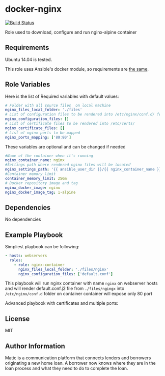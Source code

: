 docker-nginx
======================
[![Build Status](https://travis-ci.org/matic-insurance/ansible-nginx-container.svg?branch=master)](https://travis-ci.org/matic-insurance/ansible-nginx-container)

Role used to download, configure and run nginx-alpine container

Requirements
------------

Ubuntu 14.04 is tested.

This role uses Ansible's docker module, so requirements are [the same](https://docs.ansible.com/ansible/docker_image_module.html#requirements-on-host-that-executes-module).

Role Variables
--------------

Here is the list of Required variables with default values:
```yaml
# Folder with all source files  on local machine
nginx_files_local_folder: './files'
# List of configuration files to be rendered into /etc/nginx/conf.d/ folder
nginx_configuration_files: []
# List of certificate files to be rendered into /etc/certs/
nginx_certificate_files: []
# List of nginx ports to be mapped
nginx_ports_mapping: ['80:80']
```
These variables are optional and can be changed if needed
```yaml
#Name of the container when it's running
nginx_container_name: nginx
#Settings path where rendered nginx files will be located
nginx_settings_path: '{{ ansible_user_dir }}/{{ nginx_container_name }}'
#Container memory limit
container_memory_limit: 256m
# Docker repository image and tag
nginx_docker_image: nginx
nginx_docker_image_tag: 1-alpine
```

Dependencies
------------

No dependencies

Example Playbook
----------------

Simpliest playbook can be following:

```yaml
- hosts: webservers
  roles:
    - role: nginx-container
      nginx_files_local_folder: './files/nginx'
      nginx_configuration_files: ['default.conf']
```

This playbook will run nginx container with name `nginx` on webserver hosts 
and will render default.conf.j2 file from `./files/ngingx` into `/etc/nginx/conf.d` folder on container
container will expose only 80 port
 
Advanced playbook with certificates and multiple ports:


License
-------

MIT

Author Information
------------------

Matic is a communication platform that connects lenders and borrowers originating a new home loan. A borrower now knows where they are in the loan process and what they need to do to complete the loan.
